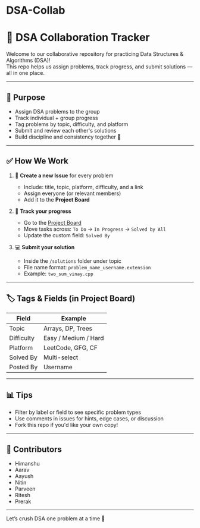 # DSA-Collab
# 🧠 DSA Collaboration Tracker

Welcome to our collaborative repository for practicing Data Structures & Algorithms (DSA)!  
This repo helps us assign problems, track progress, and submit solutions — all in one place.

---

## 📌 Purpose

- Assign DSA problems to the group
- Track individual + group progress
- Tag problems by topic, difficulty, and platform
- Submit and review each other's solutions
- Build discipline and consistency together 💪






---

## ✅ How We Work

1. 🐛 **Create a new Issue** for every problem  
   - Include: title, topic, platform, difficulty, and a link  
   - Assign everyone (or relevant members)
   - Add it to the **Project Board**

2. 🔄 **Track your progress**  
   - Go to the [Project Board]([./projects](https://github.com/users/Raih1107/projects/1/views/1))  
   - Move tasks across: `To Do` → `In Progress` → `Solved by All`  
   - Update the custom field: `Solved By`

3. 💻 **Submit your solution**  
   - Inside the `/solutions` folder under topic
   - File name format: `problem_name_username.extension`  
   - Example: `two_sum_vinay.cpp`

---

## 🏷 Tags & Fields (in Project Board)

| Field         | Example             |
|---------------|---------------------|
| Topic         | Arrays, DP, Trees   |
| Difficulty    | Easy / Medium / Hard |
| Platform      | LeetCode, GFG, CF   |
| Solved By     | Multi-select        |
| Posted By     | Username            |

---

## 📊 Tips

- Filter by label or field to see specific problem types
- Use comments in issues for hints, edge cases, or discussion
- Fork this repo if you'd like your own copy!

---

## 🤝 Contributors

- Himanshu  
- Aarav 
- Aayush
- Nitin
- Parveen
- Ritesh
- Prerak

---

Let’s crush DSA one problem at a time 🚀
